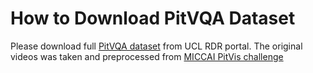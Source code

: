 # How to Download PitVQA Dataset
Please download full [PitVQA dataset](https://doi.org/10.5522/04/27004666) from UCL RDR portal. The original videos was taken and preprocessed from [MICCAI PitVis challenge](https://rdr.ucl.ac.uk/articles/dataset/PitVis_Challenge_Endoscopic_Pituitary_Surgery_videos/26531686)
